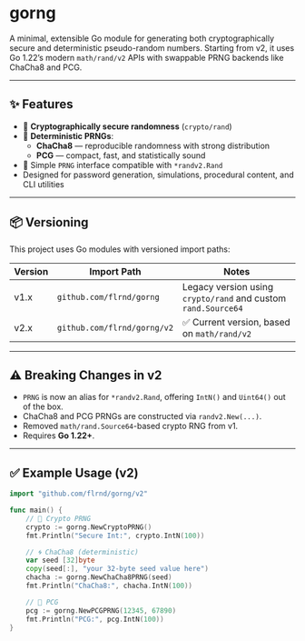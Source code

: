 # gorng

A minimal, extensible Go module for generating both cryptographically secure and deterministic pseudo-random numbers. Starting from v2, it uses Go 1.22’s modern `math/rand/v2` APIs with swappable PRNG backends like ChaCha8 and PCG.

---

## ✨ Features

- 🔐 **Cryptographically secure randomness** (`crypto/rand`)
- 🎲 **Deterministic PRNGs**:
  - **ChaCha8** — reproducible randomness with strong distribution
  - **PCG** — compact, fast, and statistically sound
- 🧩 Simple `PRNG` interface compatible with `*randv2.Rand`
- Designed for password generation, simulations, procedural content, and CLI utilities

---

## 📦 Versioning

This project uses Go modules with versioned import paths:

| Version | Import Path                        | Notes                                      |
|---------|------------------------------------|--------------------------------------------|
| v1.x    | `github.com/flrnd/gorng`    | Legacy version using `crypto/rand` and custom `rand.Source64` |
| v2.x    | `github.com/flrnd/gorng/v2` | ✅ Current version, based on `math/rand/v2` |

---

## ⚠️ Breaking Changes in v2

- `PRNG` is now an alias for `*randv2.Rand`, offering `IntN()` and `Uint64()` out of the box.
- ChaCha8 and PCG PRNGs are constructed via `randv2.New(...)`.
- Removed `math/rand.Source64`-based crypto RNG from v1.
- Requires **Go 1.22+**.

---

## ✅ Example Usage (v2)

```go
import "github.com/flrnd/gorng/v2"

func main() {
    // 🔐 Crypto PRNG
    crypto := gorng.NewCryptoPRNG()
    fmt.Println("Secure Int:", crypto.IntN(100))

    // 🌀 ChaCha8 (deterministic)
    var seed [32]byte
    copy(seed[:], "your 32-byte seed value here")
    chacha := gorng.NewChaCha8PRNG(seed)
    fmt.Println("ChaCha8:", chacha.IntN(100))

    // 🎲 PCG
    pcg := gorng.NewPCGPRNG(12345, 67890)
    fmt.Println("PCG:", pcg.IntN(100))
}
